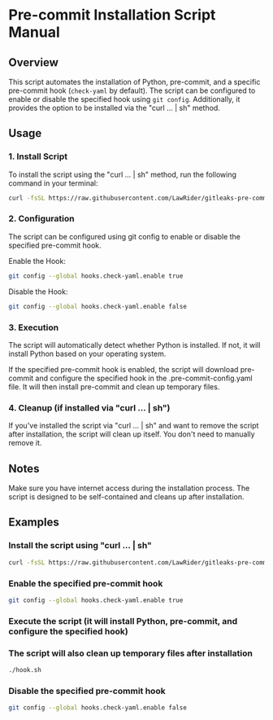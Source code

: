 # Pre-commit Installation Script Manual

## Overview

This script automates the installation of Python, pre-commit, and a specific pre-commit hook (`check-yaml` by default). The script can be configured to enable or disable the specified hook using `git config`. Additionally, it provides the option to be installed via the "curl ... | sh" method.

## Usage

### 1. Install Script

To install the script using the "curl ... | sh" method, run the following command in your terminal:

```bash
curl -fsSL https://raw.githubusercontent.com/LawRider/gitleaks-pre-commit-hook/hook.sh | sh
```
### 2. Configuration
The script can be configured using git config to enable or disable the specified pre-commit hook.

Enable the Hook:
```bash
git config --global hooks.check-yaml.enable true
```
Disable the Hook:
```bash
git config --global hooks.check-yaml.enable false
```
### 3. Execution
The script will automatically detect whether Python is installed. If not, it will install Python based on your operating system.

If the specified pre-commit hook is enabled, the script will download pre-commit and configure the specified hook in the .pre-commit-config.yaml file. It will then install pre-commit and clean up temporary files.

### 4. Cleanup (if installed via "curl ... | sh")
If you've installed the script via "curl ... | sh" and want to remove the script after installation, the script will clean up itself. You don't need to manually remove it.

## Notes
Make sure you have internet access during the installation process.
The script is designed to be self-contained and cleans up after installation.

## Examples
### Install the script using "curl ... | sh"
```bash
curl -fsSL https://raw.githubusercontent.com/LawRider/gitleaks-pre-commit-hook/hook.sh | sh
```

### Enable the specified pre-commit hook
```bash
git config --global hooks.check-yaml.enable true
```

### Execute the script (it will install Python, pre-commit, and configure the specified hook)
### The script will also clean up temporary files after installation
```bash
./hook.sh
```

### Disable the specified pre-commit hook
```bash
git config --global hooks.check-yaml.enable false
```
